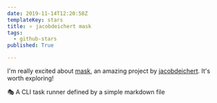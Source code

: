 ```yaml
---
date: 2019-11-14T12:20:58Z
templateKey: stars
title: ⭐ jacobdeichert mask
tags:
  - github-stars
published: True

---
```


I'm really excited about [mask](https://github.com/jacobdeichert/mask), an amazing project by [jacobdeichert](https://github.com/jacobdeichert). It's worth exploring!

🎭 A CLI task runner defined by a simple markdown file
